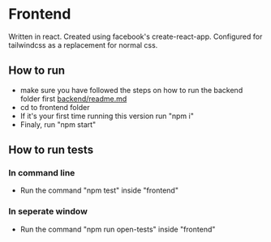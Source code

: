 # Frontend

Written in react. Created using facebook's create-react-app.
Configured for tailwindcss as a replacement for normal css.

## How to run
- make sure you have followed the steps on how to run the backend folder first [backend/readme.md](backend/readme.md)
- cd to frontend folder
- If it's your first time running this version run "npm i"
- Finaly, run "npm start"

## How to run tests

### In command line

- Run the command "npm test" inside "frontend"

### In seperate window

- Run the command "npm run open-tests" inside "frontend"

